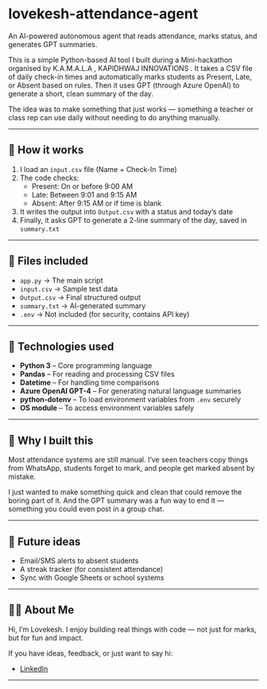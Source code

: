 # lovekesh-attendance-agent
 An AI-powered autonomous agent that reads attendance, marks status, and generates GPT summaries.

This is a simple Python-based AI tool I built during a Mini-hackathon organised by K.A.M.A.L.A , KAPIDHWAJ INNOVATIONS . It takes a CSV file of daily check-in times and automatically marks students as Present, Late, or Absent based on rules. Then it uses GPT (through Azure OpenAI) to generate a short, clean summary of the day.

The idea was to make something that just works — something a teacher or class rep can use daily without needing to do anything manually.

---

## 🔧 How it works

1. I load an `input.csv` file (Name + Check-In Time)
2. The code checks:
   - Present: On or before 9:00 AM
   - Late: Between 9:01 and 9:15 AM
   - Absent: After 9:15 AM or if time is blank
3. It writes the output into `Output.csv` with a status and today’s date
4. Finally, it asks GPT to generate a 2-line summary of the day, saved in `summary.txt`

---

## 📂 Files included

- `app.py` → The main script
- `input.csv` → Sample test data
- `Output.csv` → Final structured output
- `summary.txt` → AI-generated summary
- `.env` → Not included (for security, contains API key)

---

## 🤖 Technologies used

- **Python 3** – Core programming language
- **Pandas** – For reading and processing CSV files
- **Datetime** – For handling time comparisons
- **Azure OpenAI GPT-4** – For generating natural language summaries
- **python-dotenv** – To load environment variables from `.env` securely
- **OS module** – To access environment variables safely


---

## 📌 Why I built this

Most attendance systems are still manual. I’ve seen teachers copy things from WhatsApp, students forget to mark, and people get marked absent by mistake.

I just wanted to make something quick and clean that could remove the boring part of it. And the GPT summary was a fun way to end it — something you could even post in a group chat.

---

## 🚀 Future ideas

- Email/SMS alerts to absent students
- A streak tracker (for consistent attendance)
- Sync with Google Sheets or school systems

---

## 🙋‍♂️ About Me

Hi, I’m Lovekesh. I enjoy building real things with code — not just for marks, but for fun and impact.

If you have ideas, feedback, or just want to say hi:
- [LinkedIn](https://www.linkedin.com/in/lovekesh-524660370)

---


